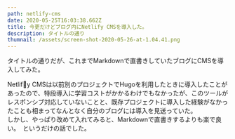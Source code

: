 ```yaml
---
path: netlify-cms
date: 2020-05-25T16:03:38.662Z
title: 今更だけどブログ内にNetlify CMSを導入した。
description: タイトルの通り
thumnail: /assets/screen-shot-2020-05-26-at-1.04.41.png
---
```

タイトルの通りだが、これまでMarkdownで直書きしていたブログにCMSを導入してみた。

Netlify CMSは以前別のプロジェクトでHugoを利用したときに導入したことがあったので、特段導入に学習コストがかかるわけでもなかったが、このツールがレスポンシブ対応していないことと、既存プロジェクトに導入した経験がなかったことも相まってなんとなく自分のブログには導入を見送っていた。\
しかし、やっぱり改めて入れてみると、Markdownで直書きするよりも楽で良い。　というだけの話でした。
